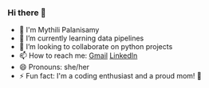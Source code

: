 ### Hi there 👋

- 🌟 I'm Mythili Palanisamy
- 🌱 I’m currently learning data pipelines
- 👯 I’m looking to collaborate on python projects
- 📫 How to reach me: [Gmail](mythilipsy@gmail.com) [LinkedIn](https://www.linkedin.com/in/mythili-aug/)
- 😄 Pronouns: she/her
- ⚡ Fun fact: I'm a coding enthusiast and a proud mom! 🤱

